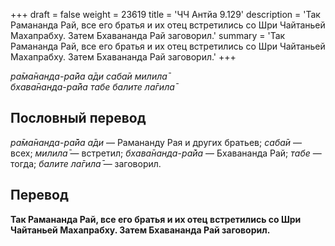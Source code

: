 +++
draft = false
weight = 23619
title = 'ЧЧ Антйа 9.129'
description = 'Так Рамананда Рай, все его братья и их отец встретились со Шри Чайтаньей Махапрабху. Затем Бхавананда Рай заговорил.'
summary = 'Так Рамананда Рай, все его братья и их отец встретились со Шри Чайтаньей Махапрабху. Затем Бхавананда Рай заговорил.'
+++

_ра̄ма̄нанда-ра̄йа а̄ди саба̄и милила̄  
бхава̄нанда-ра̄йа табе балите ла̄гила̄_

## Пословный перевод

_ра̄ма̄нанда_\-_ра̄йа_ _а̄ди_ — Рамананду Рая и других братьев; _саба̄и_ — всех; _милила̄_ — встретил; _бхава̄нанда_\-_ра̄йа_ — Бхавананда Рай; _табе_ — тогда; _балите_ _ла̄гила̄_ — заговорил.

## Перевод

**Так Рамананда Рай, все его братья и их отец встретились со Шри Чайтаньей Махапрабху. Затем Бхавананда Рай заговорил.**
